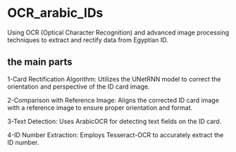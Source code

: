 # OCR_arabic_IDs
Using OCR (Optical Character Recognition) and advanced image processing techniques to extract and rectify data from Egyptian ID. 
## the main parts 

1-Card Rectification Algorithm: Utilizes the UNetRNN model to correct the orientation and perspective of the ID card image.

2-Comparison with Reference Image: Aligns the corrected ID card image with a reference image to ensure proper orientation and format.

3-Text Detection: Uses ArabicOCR for detecting text fields on the ID card.

4-ID Number Extraction: Employs Tesseract-OCR to accurately extract the ID number.
